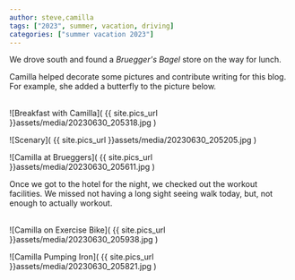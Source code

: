 ```yaml
---
author: steve,camilla
tags: ["2023", summer, vacation, driving]
categories: ["summer vacation 2023"]
---
```

We drove south and found a *Bruegger's Bagel* store on the way for lunch.  

Camilla helped decorate some pictures and contribute writing for this blog.  For example, she added a butterfly to the picture below.  
<br/>

![Breakfast with Camilla]( {{ site.pics_url }}assets/media/20230630_205318.jpg )
<br/>

![Scenary]( {{ site.pics_url }}assets/media/20230630_205205.jpg )
<br/>

![Camilla at Brueggers]( {{ site.pics_url }}assets/media/20230630_205611.jpg )
<br/>

Once we got to the hotel for the night, we checked out the workout facilities. We missed not having a long sight seeing walk today, but, not enough to actually workout.  
<br/>

![Camilla on Exercise Bike]( {{ site.pics_url }}assets/media/20230630_205938.jpg )
<br/>

![Camilla Pumping Iron]( {{ site.pics_url }}assets/media/20230630_205821.jpg )
<br/>
